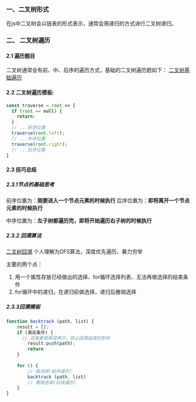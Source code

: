 ### 一、二叉树形式
在js中二叉树会以链表的形式表示，通常会用递归的方式进行二叉树递归。


### 二、 二叉树遍历

#### 2.1 遍历题目
二叉树通常会有前、中、后序的遍历方式，基础的二叉树遍历题如下：
[二叉树基础遍历](二叉树/../二叉树遍历.md)

#### 2.2 二叉树遍历模板:
```javascript
const traverse = root => {
  if (root == null) {
    return;
  }
  // ...前序位置
  traverse(root.left);
  // ...中序位置
  traverse(root.right);
  // ...后序位置
}
```

#### 2.3 技巧总结

##### 2.3.1节点的基础思考

前序位置为：**刚要进入一个节点元素的时候执行**
后序位置为：**即将离开一个节点元素的时候执行**

中序位置为：**左子树都遍历完，即将开始遍历右子树的时候执行**

##### 2.3.2 回溯算法

[二叉树回溯](./二叉树回溯.md)
个人理解为DFS算法，深度优先遍历，暴力穷举

主要的两个点：
1. 用一个属性存放已经做出的选择、for循环选择列表、无法再做选择的结束条件
2. for循环中的递归，在递归前做选择，递归后撤销选择

##### 2.3.3回溯模板
```javascript
function backtrack (path, list) {
    result = [];
    if (满足条件) {
      // 这里要使用深拷贝，防止回溯造成的影响
        result.push(path);
        return
    }
    
    for () {
        // 做选择(前序遍历)
        backtrack (path, list)
        // 撤销选择(后续遍历)
    }
}
```

